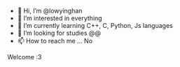 - 👋 Hi, I’m @lowyinghan
- 👀 I’m interested in everything
- 🌱 I’m currently learning C++, C, Python, Js languages
- 💞️ I’m looking for studies @@
- 📫 How to reach me ... No

<!---
lowhan/lowhan is a ✨ special ✨ repository because its `README.md` (this file) appears on your GitHub profile.
You can click the Preview link to take a look at your changes.
--->

Welcome :3
